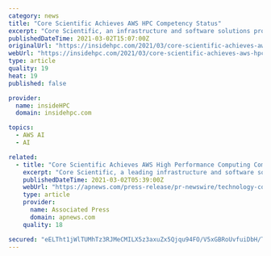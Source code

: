 ```yaml
---
category: news
title: "Core Scientific Achieves AWS HPC Competency Status"
excerpt: "Core Scientific, an infrastructure and software solutions provider for artificial intelligence and blockchain that is led by CEO Kevin Turner, the former COO of Microsoft, announced today that it has achieved Amazon Web Services (AWS) High Performance Computing (HPC) Competency status,"
publishedDateTime: 2021-03-02T15:07:00Z
originalUrl: "https://insidehpc.com/2021/03/core-scientific-achieves-aws-hpc-competency-status/"
webUrl: "https://insidehpc.com/2021/03/core-scientific-achieves-aws-hpc-competency-status/"
type: article
quality: 19
heat: 19
published: false

provider:
  name: insideHPC
  domain: insidehpc.com

topics:
  - AWS AI
  - AI

related:
  - title: "Core Scientific Achieves AWS High Performance Computing Competency Status"
    excerpt: "Core Scientific, a leading infrastructure and software solutions provider for artificial intelligence and blockchain that is led by CEO Kevin Turner, the former COO of Microsoft, announced today that it has achieved Amazon Web Services (AWS) High Performance Computing (HPC) Competency status."
    publishedDateTime: 2021-03-02T05:39:00Z
    webUrl: "https://apnews.com/press-release/pr-newswire/technology-computing-and-information-technology-artificial-intelligence-7b996c6672a5b5d6e8b934e38f74be48"
    type: article
    provider:
      name: Associated Press
      domain: apnews.com
    quality: 18

secured: "eELTht1jWlTUMhTz3RJMeCMILX5z3axuZx5Qjqu94FO/V5xGBRoUvfuiDbH/TANGhJMamnmOeiR0JprsSZaBRjxfi2QmA11P2F0KnqmhSrVJd/Tp7g8T11YFvU00g5I3sJf8Q9T2pO3cdK6UBT4NT1oRVrrpQG8EYtyUoWneGWAx6qAVbzgwr5mGeNdGA2ClW8drfSKkf2EorSQzfm2gr+PX0UzHoDubjl6Er9wqSxKVARfLruF4i4GP539e08hKtfmVP4FWWIdbLYlTeG6e8SIouKLIC19NyrHkKbLb8eYToQ2cI/KycCNCEm1d7ket777sKvlNXRqkhbsP+3zA2jRk6uhuSuTkNZ/Z6Oo45xQ=;2bSj94iICB+Q+GH+A2Xc3w=="
---
```


